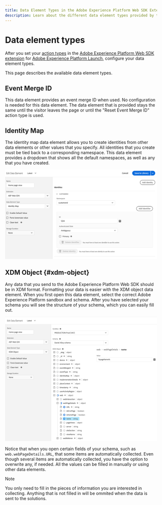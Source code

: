 ```yaml
---
title: Data Element Types in the Adobe Experience Platform Web SDK Extension
description: Learn about the different data element types provided by the Adobe Experience Platform Web SDK extension in Adobe Experience Platform Launch.
---
```


# Data element types

After you set your [action types](action-types.md) in the [Adobe Experience Platform Web SDK extension](web-sdk-extension.md) for [Adobe Experience Platform Launch](https://experienceleague.adobe.com/docs/launch.html), configure your data element types.

This page describes the available data element types.

## Event Merge ID

This data element provides an event merge ID when used. No configuration is needed for this data element. The data element that is provided stays the same until the visitor leaves the page or until the "Reset Event Merge ID" action type is used.

## Identity Map

The identity map data element allows you to create identities from other data elements or other values that you specify. All identities that you create must be tied back to a corresponding namespace. This data element provides a dropdown that shows all the default namespaces, as well as any that you have created.   

![](./assets/identity-map-data-element.png)

## XDM Object {#xdm-object}

Any data that you send to the Adobe Experience Platform Web SDK should be in XDM format. Formatting your data is easier with the XDM object data element. When you first open this data element, select the correct Adobe Experience Platform sandbox and schema. After you have selected your schema you will see the structure of your schema, which you can easily fill out.

![](./assets/XDM-object.png)

Notice that when you open certain fields of your schema, such as `web.webPageDetails.URL`, that some items are automatically collected. Even though several items are automatically collected, you have the option to overwrite any, if needed. All the values can be filled in manually or using other data elements. 

>[!NOTE]
>
>You only need to fill in the pieces of information you are interested in collecting. Anything that is not filled in will be ommited when the data is sent to the solutions. 
